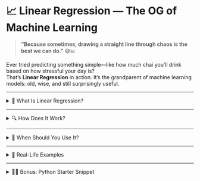# 📈 Linear Regression — The OG of Machine Learning  
> **“Because sometimes, drawing a straight line through chaos is the best we can do.”** 😅📊

Ever tried predicting something simple—like how much chai you’ll drink based on how stressful your day is?  
That’s **Linear Regression** in action. It’s the grandparent of machine learning models: old, wise, and still surprisingly useful.

---

<details>
<summary>🧠 What Is Linear Regression?</summary>

Linear Regression is a supervised learning algorithm that models the relationship between a dependent variable (output) and one or more independent variables (inputs) using a straight line.

In simple terms:  
It tries to answer *“If X increases, how does Y change?”*

</details>

---

<details>
<summary>🔍 How Does It Work?</summary>

It fits a line to your data using the equation:



\[
y = mx + c
\]



Where:  
- \( y \) = predicted value  
- \( x \) = input feature  
- \( m \) = slope (how steep the line is)  
- \( c \) = intercept (where the line starts)

The goal? Minimize the difference between actual and predicted values—usually using **Mean Squared Error (MSE)**.

</details>

---

<details>
<summary>🎯 When Should You Use It?</summary>

- 📊 When the relationship between variables looks linear  
- 🧪 When interpretability matters  
- 🧮 When you want a quick baseline model before going full GenAI

It’s like the “hello world” of predictive modeling.

</details>

---

<details>
<summary>🧰 Real-Life Examples</summary>

- 🏠 Predicting house prices based on square footage  
- 🚗 Estimating car mileage from engine size  
- 📈 Forecasting sales based on ad spend  
- 🧘 Predicting stress levels based on number of meetings

Basically, if your scatter plot looks like a lazy uphill walk—Linear Regression’s your buddy.

</details>

---

<details>
<summary>🧑‍💻 Bonus: Python Starter Snippet</summary>

```python
from sklearn.linear_model import LinearRegression

# Training data
X = [[1], [2], [3], [4]]  # Input feature
y = [2, 4, 6, 8]          # Output

model = LinearRegression()
model.fit(X, y)

# Predict for new input
prediction = model.predict([[5]])
print(f"Predicted value: {prediction[0]:.2f}")
